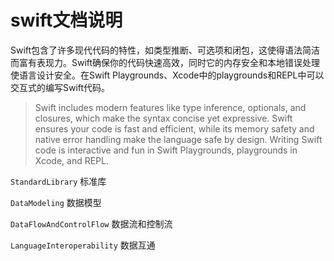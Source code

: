 # swift文档说明

Swift包含了许多现代代码的特性，如类型推断、可选项和闭包，这使得语法简洁而富有表现力。Swift确保你的代码快速高效，同时它的内存安全和本地错误处理使语言设计安全。在Swift Playgrounds、Xcode中的playgrounds和REPL中可以交互式的编写Swift代码。

> Swift includes modern features like type inference, optionals, and closures, which make the syntax concise yet expressive. Swift ensures your code is fast and efficient, while its memory safety and native error handling make the language safe by design. Writing Swift code is interactive and fun in Swift Playgrounds, playgrounds in Xcode, and REPL.

`StandardLibrary` 标准库

`DataModeling` 数据模型

`DataFlowAndControlFlow` 数据流和控制流

`LanguageInteroperability` 数据互通


